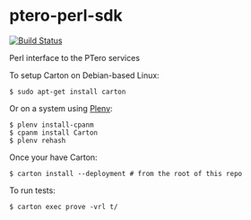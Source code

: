 ptero-perl-sdk
==============
[![Build Status](https://travis-ci.org/genome/ptero-perl-sdk.svg?branch=master)](https://travis-ci.org/genome/ptero-perl-sdk)

Perl interface to the PTero services

To setup Carton on Debian-based Linux:

    $ sudo apt-get install carton

Or on a system using [Plenv](https://github.com/tokuhirom/plenv):

    $ plenv install-cpanm
    $ cpanm install Carton
    $ plenv rehash

Once your have Carton:

    $ carton install --deployment # from the root of this repo

To run tests:

    $ carton exec prove -vrl t/
